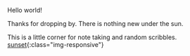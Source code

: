 
Hello world!

Thanks for dropping by. There is nothing new under the sun. 

This is a little corner for note taking and random scribbles. 
[sunset](/img/sunset.jpg){:class="img-responsive"}

